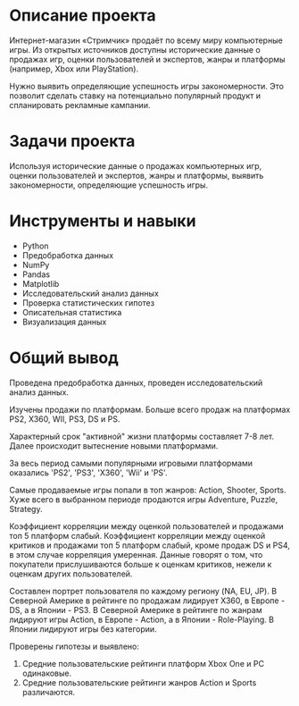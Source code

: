 
# Описание проекта
Интернет-магазин «Стримчик» продаёт по всему миру компьютерные игры. Из открытых источников доступны исторические данные о продажах игр, оценки пользователей и экспертов, жанры и платформы (например, Xbox или PlayStation).

Нужно выявить определяющие успешность игры закономерности. Это позволит сделать ставку на потенциально популярный продукт и спланировать рекламные кампании.

# Задачи проекта
Используя исторические данные о продажах компьютерных игр, оценки пользователей и экспертов, жанры и платформы, выявить закономерности, определяющие успешность игры.

# Инструменты и навыки
- Python
- Предобработка данных
- NumPy
- Pandas
- Matplotlib
- Исследовательский анализ данных
- Проверка статистических гипотез
- Описательная статистика
- Визуализация данных

# Общий вывод
Проведена предобработка данных, проведен исследовательский анализ данных. 

Изучены продажи по платформам. Больше всего продаж на платформах PS2, X360, WII, PS3, DS и PS.

Характерный срок "активной" жизни платформы составляет 7-8 лет. Далее происходит вытеснение новыми платформами.

За весь период самыми популярными игровыми платформами оказались 'PS2', 'PS3', 'X360', 'Wii' и 'PS'.

Самые продаваемые игры попали в топ жанров: Action, Shooter, Sports. Хуже всего в выбранном периоде продаются игры Adventure, Puzzle, Strategy.

Коэффициент корреляции между оценкой пользователей и продажами топ 5 платформ слабый. Коэффициент корреляции между оценкой критиков и продажами топ 5 платформ слабый, кроме продаж DS и PS4, в этом случае корреляция умеренная. Данные говорят о том, что покупатели прислушиваются больше к оценкам критиков, нежели к оценкам других пользователей.

Составлен портрет пользователя по каждому региону (NA, EU, JP). В Северной Америке в рейтинге по продажам лидирует X360, в Европе - DS, а в Японии - PS3. В Северной Америке в рейтинге по жанрам лидируют игры Action, в Европе - Action, а в Японии - Role-Playing. В Японии лидируют игры без категории.

Проверены гипотезы и выявлено:

1. Средние пользовательские рейтинги платформ Xbox One и PC одинаковые.
2. Средние пользовательские рейтинги жанров Action и Sports различаются.
